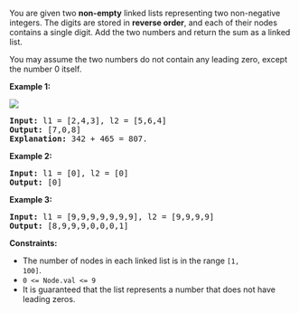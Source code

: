 You are given two <strong>non-empty</strong> linked lists representing two non-negative integers. The digits are stored in <strong>reverse order</strong>, and each of their nodes contains a single digit. Add the two numbers and return the sum as a linked list.

You may assume the two numbers do not contain any leading zero, except the number 0 itself.


<b>Example 1:</b>

<img src="https://assets.leetcode.com/uploads/2020/10/02/addtwonumber1.jpg">

<pre>
<b>Input:</b> l1 = [2,4,3], l2 = [5,6,4]
<b>Output:</b> [7,0,8]
<b>Explanation:</b> 342 + 465 = 807.
</pre>

<b>Example 2:</b>

<pre>
<b>Input:</b> l1 = [0], l2 = [0]
<b>Output:</b> [0]
</pre>

<b>Example 3:</b>

<pre>
<b>Input:</b> l1 = [9,9,9,9,9,9,9], l2 = [9,9,9,9]
<b>Output:</b> [8,9,9,9,0,0,0,1]
</pre>


<b>Constraints:</b>

- The number of nodes in each linked list is in the range <code>[1, 100]</code>.
- <code>0 <= Node.val <= 9</code>
- It is guaranteed that the list represents a number that does not have leading zeros.
